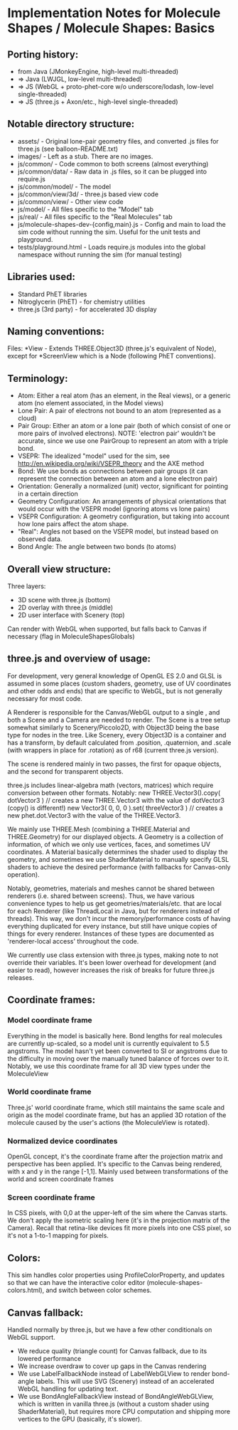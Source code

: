 # Implementation Notes for Molecule Shapes / Molecule Shapes: Basics

## Porting history:

- from Java (JMonkeyEngine, high-level multi-threaded)
- => Java (LWJGL, low-level multi-threaded)
- => JS (WebGL + proto-phet-core w/o underscore/lodash, low-level single-threaded)
- => JS (three.js + Axon/etc., high-level single-threaded)

## Notable directory structure:

- assets/ - Original lone-pair geometry files, and converted .js files for three.js (see balloon-README.txt)
- images/ - Left as a stub. There are no images.
- js/common/ - Code common to both screens (almost everything)
- js/common/data/ - Raw data in .js files, so it can be plugged into require.js
- js/common/model/ - The model
- js/common/view/3d/ - three.js based view code
- js/common/view/ - Other view code
- js/model/ - All files specific to the "Model" tab
- js/real/ - All files specific to the "Real Molecules" tab
- js/molecule-shapes-dev-{config,main}.js - Config and main to load the sim code without running the sim. Useful for the
  unit tests and playground.
- tests/playground.html - Loads require.js modules into the global namespace without running the sim (for manual
  testing)

## Libraries used:

- Standard PhET libraries
- Nitroglycerin (PhET) - for chemistry utilities
- three.js (3rd party) - for accelerated 3D display

## Naming conventions:

Files:
*View - Extends THREE.Object3D (three.js's equivalent of Node), except for *ScreenView which is a Node (following
PhET conventions).

## Terminology:

- Atom: Either a real atom (has an element, in the Real views), or a generic atom (no element associated, in the Model
  views)
- Lone Pair: A pair of electrons not bound to an atom (represented as a cloud)
- Pair Group: Either an atom or a lone pair (both of which consist of one or more pairs of involved electrons).
  NOTE: 'electron pair' wouldn't be accurate, since we use one PairGroup to represent an atom with a triple bond.
- VSEPR: The idealized "model" used for the sim, see http://en.wikipedia.org/wiki/VSEPR_theory and the AXE method
- Bond: We use bonds as connections between pair groups (it can represent the connection between an atom and a lone
  electron pair)
- Orientation: Generally a normalized (unit) vector, significant for pointing in a certain direction
- Geometry Configuration: An arrangements of physical orientations that would occur with the VSEPR model (ignoring atoms
  vs lone pairs)
- VSEPR Configuration: A geometry configuration, but taking into account how lone pairs affect the atom shape.
- "Real": Angles not based on the VSEPR model, but instead based on observed data.
- Bond Angle: The angle between two bonds (to atoms)

## Overall view structure:

Three layers:

- 3D scene with three.js (bottom)
- 2D overlay with three.js (middle)
- 2D user interface with Scenery (top)

Can render with WebGL when supported, but falls back to Canvas if necessary (flag in MoleculeShapesGlobals)

## three.js and overview of usage:

For development, very general knowledge of OpenGL ES 2.0 and GLSL is assumed in some places (custom shaders, geometry,
use of UV coordinates and other odds and ends) that are specific to WebGL, but is not generally necessary for most code.

A Renderer is responsible for the Canvas/WebGL output to a single <canvas>, and both a Scene and a Camera are needed
to render. The Scene is a tree setup somewhat similarly to Scenery/Piccolo2D, with Object3D being the base type for
nodes in the tree. Like Scenery, every Object3D is a container and has a transform, by default calculated from
.position, .quaternion, and .scale (with wrappers in place for .rotation) as of r68 (current three.js version).

The scene is rendered mainly in two passes, the first for opaque objects, and the second for transparent objects.

three.js includes linear-algebra math (vectors, matrices) which require conversion between other formats. Notably:
new THREE.Vector3().copy( dotVector3 ) // creates a new THREE.Vector3 with the value of dotVector3 (copy() is
different!)
new Vector3( 0, 0, 0 ).set( threeVector3 ) // creates a new phet.dot.Vector3 with the value of the THREE.Vector3.

We mainly use THREE.Mesh (combining a THREE.Material and THREE.Geometry) for our displayed objects. A Geometry is a
collection of information, of which we only use vertices, faces, and sometimes UV coordinates. A Material basically
determines the shader used to display the geometry, and sometimes we use ShaderMaterial to manually specify GLSL
shaders to achieve the desired performance (with fallbacks for Canvas-only operation).

Notably, geometries, materials and meshes cannot be shared between renderers (i.e. shared between screens). Thus,
we have various convenience types to help us get geometries/materials/etc. that are local for each Renderer (like
ThreadLocal in Java, but for renderers instead of threads). This way, we don't incur the memory/performance costs of
having everything duplicated for every instance, but still have unique copies of things for every renderer.
Instances of these types are documented as 'renderer-local access' throughout the code.

We currently use class extension with three.js types, making note to not override their variables. It's been lower
overhead
for development (and easier to read), however increases the risk of breaks for future three.js releases.

## Coordinate frames:

### Model coordinate frame

Everything in the model is basically here. Bond lengths for real molecules are currently
up-scaled, so a model unit is currently equivalent to 5.5 angstroms. The model hasn't yet been
converted to SI or angstroms due to the difficulty in moving over the manually tuned balance
of forces over to it.
Notably, we use this coordinate frame for all 3D view types under the MoleculeView

### World coordinate frame

Three.js' world coordinate frame, which still maintains the same scale and origin as the
model coordinate frame, but has an applied 3D rotation of the molecule caused by the user's
actions (the MoleculeView is rotated).

### Normalized device coordinates

OpenGL concept, it's the coordinate frame after the projection matrix and perspective
has been applied. It's specific to the Canvas being rendered, with x and y in the range
[-1,1]. Mainly used between transformations of the world and screen coordinate frames

### Screen coordinate frame

In CSS pixels, with 0,0 at the upper-left of the sim where the Canvas starts. We don't apply
the isometric scaling here (it's in the projection matrix of the Camera). Recall that
retina-like devices fit more pixels into one CSS pixel, so it's not a 1-to-1 mapping for pixels.

## Colors:

This sim handles color properties using ProfileColorProperty, and updates so that we can have the interactive color
editor (molecule-shapes-colors.html), and switch between color schemes.

## Canvas fallback:

Handled normally by three.js, but we have a few other conditionals on WebGL support.

- We reduce quality (triangle count) for Canvas fallback, due to its lowered performance
- We increase overdraw to cover up gaps in the Canvas rendering
- We use LabelFallbackNode instead of LabelWebGLView to render bond-angle labels. This will use SVG (Scenery) instead of
  an
  accelerated WebGL handling for updating text.
- We use BondAngleFallbackView instead of BondAngleWebGLView, which is written in vanilla three.js (without a
  custom shader using ShaderMaterial), but requires more CPU computation and shipping more vertices to the GPU
  (basically, it's slower).